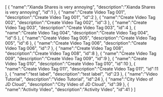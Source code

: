 [
	{
		"name":"Xianda Shares is very annoying",
		"description":"Xianda Shares is very annoying",
		"id":1
	},
	{
		"name":"Create Video Tag 001",
		"description":"Create Video Tag 001",
		"id":2
	},
	{
		"name":"Create Video Tag 002",
		"description":"Create Video Tag 002",
		"id":3
	},
	{
		"name":"Create Video Tag 003",
		"description":"Create Video Tag 003",
		"id":4
	},
	{
		"name":"Create Video Tag 004",
		"description":"Create Video Tag 004",
		"id":5
	},
	{
		"name":"Create Video Tag 005",
		"description":"Create Video Tag 005",
		"id":6
	},
	{
		"name":"Create Video Tag 006",
		"description":"Create Video Tag 006",
		"id":7
	},
	{
		"name":"Create Video Tag 008",
		"description":"Create Video Tag 008",
		"id":8
	},
	{
		"name":"Create Video Tag 009",
		"description":"Create Video Tag 009",
		"id":9
	},
	{
		"name":"Create Video Tag 010",
		"description":"Create Video Tag 010",
		"id":10
	},
	{
		"name":"Create Video Tag 011",
		"description":"Create Video Tag 011",
		"id":11
	},
	{
		"name":"test label",
		"description":"test label",
		"id":23
	},
	{
		"name":"Video Tutorial",
		"description":"Video Tutorial",
		"id":24
	},
	{
		"name":"City Video of JD Cloud",
		"description":"City Video of JD Cloud",
		"id":39
	},
	{
		"name":"Activity Video",
		"description":"Activity Video",
		"id":41
	}
]
